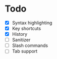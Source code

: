 # Todo

- [x] Syntax highlighting
- [x] Key shortcuts
- [x] History
- [ ] Sanitizer
- [ ] Slash commands
- [ ] Tab support